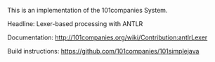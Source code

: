 This is an implementation of the 101companies System.

Headline: Lexer-based processing with ANTLR

Documentation: http://101companies.org/wiki/Contribution:antlrLexer

Build instructions: https://github.com/101companies/101simplejava